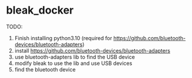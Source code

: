 # bleak_docker

TODO: 
1. Finish installing python3.10 (required for https://github.com/bluetooth-devices/bluetooth-adapters)
2. install https://github.com/bluetooth-devices/bluetooth-adapters
3. use bluetooth-adapters lib to find the USB device
4. modify bleak to use the lib and use USB devices
5. find the bluetooth device